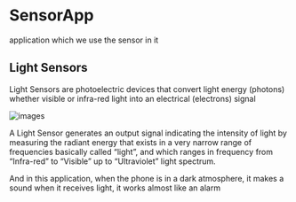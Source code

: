 # SensorApp
application which we use the sensor in it 

## Light Sensors

Light Sensors are photoelectric devices that convert light energy (photons) whether visible or infra-red light into an electrical (electrons) signal

![images](https://user-images.githubusercontent.com/29558298/72300196-5a211080-3663-11ea-8143-6fe7afac150b.jpg)

A Light Sensor generates an output signal indicating the intensity of light by measuring the radiant energy that exists in a very narrow range of frequencies basically called “light”, and which ranges in frequency from “Infra-red” to “Visible” up to “Ultraviolet” light spectrum.

And in this application, when the phone is in a dark atmosphere, it makes a sound when it receives light, it works almost like an alarm
